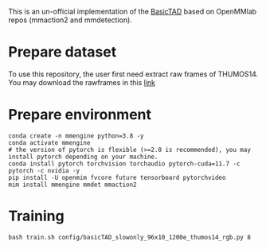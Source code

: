 This is an un-official implementation of the [BasicTAD](https://github.com/MCG-NJU/BasicTAD) based on OpenMMlab repos (mmaction2 and mmdetection).


# Prepare dataset
To use this repository, the user first need extract raw frames of THUMOS14. You may download the rawframes in this [link](https://connectpolyu-my.sharepoint.com/personal/19074484r_connect_polyu_hk/_layouts/15/onedrive.aspx?id=%2Fpersonal%2F19074484r%5Fconnect%5Fpolyu%5Fhk%2FDocuments%2FDatasets%2FVideoDatasets%2Fthumos14%2Frawframes&ga=1)

# Prepare environment
```shell
conda create -n mmengine python=3.8 -y
conda activate mmengine
# the version of pytorch is flexible (>=2.0 is recommended), you may install pytorch depending on your machine.
conda install pytorch torchvision torchaudio pytorch-cuda=11.7 -c pytorch -c nvidia -y
pip install -U openmim fvcore future tensorboard pytorchvideo
mim install mmengine mmdet mmaction2
```

# Training
```shell
bash train.sh config/basicTAD_slowonly_96x10_1200e_thumos14_rgb.py 8
```